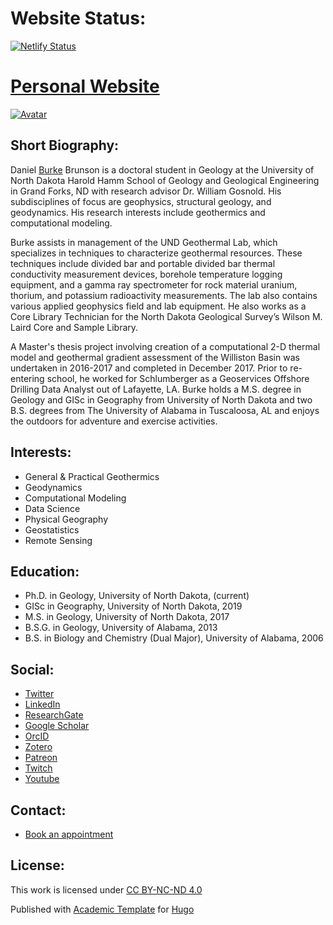 # Website Status:

[![Netlify Status](https://api.netlify.com/api/v1/badges/c3608b33-01c9-41cb-8077-b4f6730ae563/deploy-status)](https://app.netlify.com/sites/dbbrunson/deploys)

# [Personal Website](https://www.dbbrunson.com)

[![Avatar](https://github.com/burkebrunson/personalWebsite/blob/master/content/authors/admin/avatar.jpeg)](https://www.dbbrunson.com)

## Short Biography:
Daniel <u>Burke</u> Brunson is a doctoral student in Geology at the University of North Dakota Harold Hamm School of Geology and Geological Engineering in Grand Forks, ND with research advisor Dr. William Gosnold. His subdisciplines of focus are geophysics, structural geology, and geodynamics. His research interests include geothermics and computational modeling.

Burke assists in management of the UND Geothermal Lab, which specializes in techniques to characterize geothermal resources. These techniques include divided bar and portable divided bar thermal conductivity measurement devices, borehole temperature logging equipment, and a gamma ray spectrometer for rock material uranium, thorium, and potassium radioactivity measurements. The lab also contains various applied geophysics field and lab equipment. He also works as a Core Library Technician for the North Dakota Geological Survey’s Wilson M. Laird Core and Sample Library.

A Master's thesis project involving creation of a computational 2-D thermal model and geothermal gradient assessment of the Williston Basin was undertaken in 2016-2017 and completed in December 2017. Prior to re-entering school, he worked for Schlumberger as a Geoservices Offshore Drilling Data Analyst out of Lafayette, LA. Burke holds a M.S. degree in Geology and GISc in Geography from University of North Dakota and two B.S. degrees from The University of Alabama in Tuscaloosa, AL and enjoys the outdoors for adventure and exercise activities.

## Interests:
- General & Practical Geothermics
- Geodynamics
- Computational Modeling
- Data Science
- Physical Geography
- Geostatistics
- Remote Sensing

## Education:
- Ph.D. in Geology, University of North Dakota, (current)
- GISc in Geography, University of North Dakota, 2019
- M.S. in Geology, University of North Dakota, 2017
- B.S.G. in Geology, University of Alabama, 2013
- B.S. in Biology and Chemistry (Dual Major), University of Alabama, 2006

## Social:
- [Twitter](https://twitter.com/BurkeBrunson)
- [LinkedIn](https://www.linkedin.com/in/burkebrunson/)
- [ResearchGate](https://www.researchgate.net/profile/Daniel_Brunson)
- [Google Scholar](https://scholar.google.com/citations?user=KHb9X_0AAAAJ&hl)
- [OrcID](https://orcid.org/0000-0002-8745-0324)
- [Zotero](https://www.zotero.org/burke.brunson)
- [Patreon](https://www.patreon.com/dbbrunson)
- [Twitch](https://www.twitch.tv/burkebrunson)
- [Youtube](https://www.youtube.com/channel/UC3qiUKDWBYzG2NCAn7a8A1w)

## Contact:
- [Book an appointment](https://outlook.office365.com/owa/calendar/DanielBBrunson@ad.ndus.edu/bookings/)

## License:
This work is licensed under [CC BY-NC-ND 4.0](https://creativecommons.org/licenses/by-nc-nd/4.0/)

Published with [Academic Template](https://wowchemy.com) for [Hugo](https://github.com/gohugoio/hugo)

<!--
[![Analytics](https://ga-beacon.appspot.com/UA-78646709-2/starter-academic/readme?pixel)](https://github.com/igrigorik/ga-beacon)
-->
